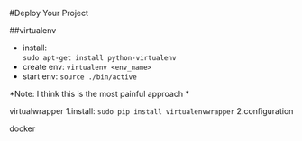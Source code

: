 #Deploy Your Project

##virtualenv  
* install:	
`sudo apt-get install python-virtualenv`
* create env:
`virtualenv <env_name>`
* start env:
`source ./bin/active`

*Note: I think this is the most painful approach *

virtualwrapper
1.install:
`sudo pip install virtualenvwrapper`
2.configuration

docker

